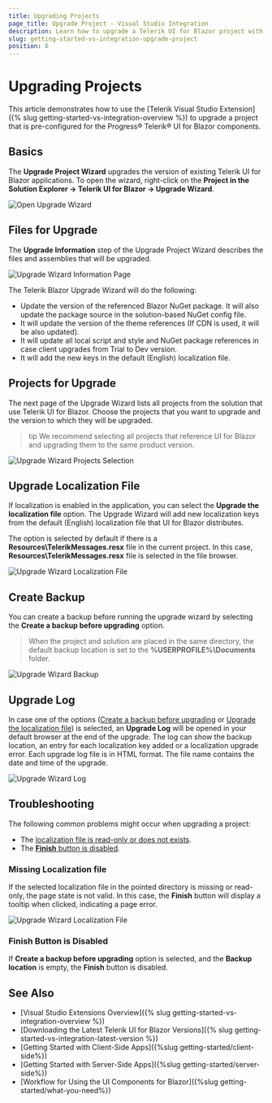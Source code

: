 ```yaml
---
title: Upgrading Projects
page_title: Upgrade Project - Visual Studio Integration
description: Learn how to upgrade a Telerik UI for Blazor project with our Visual Studio Extension.
slug: getting-started-vs-integration-upgrade-project
position: 6
---
```


# Upgrading Projects

This article demonstrates how to use the [Telerik Visual Studio Extension]({% slug getting-started-vs-integration-overview %}) to upgrade a project that is pre-configured for the Progress&reg; Telerik&reg; UI for Blazor components.

## Basics

The **Upgrade Project Wizard** upgrades the version of existing Telerik UI for Blazor applications. To open the wizard, right-click on the **Project in the Solution Explorer -> Telerik UI for Blazor -> Upgrade Wizard**.

![Open Upgrade Wizard](images/upgrade-wizard-open.png)

## Files for Upgrade

The **Upgrade Information** step of the Upgrade Project Wizard describes the files and assemblies that will be upgraded.

![Upgrade Wizard Information Page](images/upgrade-wizard-information.png)

The Telerik Blazor Upgrade Wizard will do the following:

* Update the version of the referenced Blazor NuGet package. It will also update the package source in the solution-based NuGet config file.
* It will update the version of the theme references (If CDN is used, it will be also updated).
* It will update all local script and style and NuGet package references in case client upgrades from Trial to Dev version.
* It will add the new keys in the default (English) localization file.

## Projects for Upgrade

The next page of the Upgrade Wizard lists all projects from the solution that use Telerik UI for Blazor. Choose the projects that you want to upgrade and the version to which they will be upgraded.

>tip We recommend selecting all projects that reference UI for Blazor and upgrading them to the same product version.

![Upgrade Wizard Projects Selection](images/upgrade-wizard-projects.png)  

## Upgrade Localization File

If localization is enabled in the application, you can select the **Upgrade the localization file** option. The Upgrade Wizard will add new localization keys from the default (English) localization file that UI for Blazor distributes.

The option is selected by default if there is a **Resources\TelerikMessages.resx** file in the current project. In this case, **Resources\TelerikMessages.resx** file is selected in the file browser.

![Upgrade Wizard Localization File](images/upgrade-wizard-localization-file.png)  

## Create Backup

You can create a backup before running the upgrade wizard by selecting the **Create a backup before upgrading** option.

>When the project and solution are placed in the same directory, the default backup location is set to the **%USERPROFILE%\Documents** folder.

![Upgrade Wizard Backup](images/upgrade-wizard-backup.png)  


## Upgrade Log

In case one of the options ([Create a backup before upgrading](#create-backup) or [Upgrade the localization file](#upgrade-localization-file)) is selected, an **Upgrade Log** will be opened in your default browser at the end of the upgrade. The log can show the backup location, an entry for each localization key added or a localization upgrade error. Each upgrade log file is in HTML format. The file name contains the date and time of the upgrade.

![Upgrade Wizard Log](images/upgrade-wizard-backup.png)

## Troubleshooting

The following common problems might occur when upgrading a project:

* The [localization file is read-only or does not exists](#missing-localization-file).
* The [**Finish** button is disabled](#finish-button-is-disabled).

### Missing Localization file

If the selected localization file in the pointed directory is missing or read-only, the page state is not valid. In this case, the **Finish** button will display a tooltip when clicked, indicating a page error.

![Upgrade Wizard Localization File](images/upgrade-wizard-localization-file-invalid.png)

### Finish Button is Disabled

If **Create a backup before upgrading** option is selected, and the **Backup location** is empty, the **Finish** button is disabled.

## See Also

* [Visual Studio Extensions Overview]({% slug getting-started-vs-integration-overview %})
* [Downloading the Latest Telerik UI for Blazor Versions]({% slug getting-started-vs-integration-latest-version %})
* [Getting Started with Client-Side Apps]({%slug getting-started/client-side%})
* [Getting Started with Server-Side Apps]({%slug getting-started/server-side%})
* [Workflow for Using the UI Components for Blazor]({%slug getting-started/what-you-need%})
